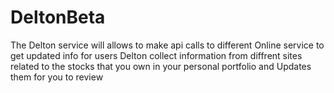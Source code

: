 # DeltonBeta
The Delton service will allows to make api calls to different Online service to get updated info for users
Delton collect information from diffrent sites related to the stocks that you own in your personal portfolio and Updates them for you to review

